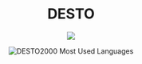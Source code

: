 <h1 align="center">DESTO</h1>

<div class="statics" id="statics">
   <p align="center">
   <img src="https://github-readme-stats.vercel.app/api?username=desto2000&theme=dark&show_icons=true"></img>
   </p>
</div>


<div class="statics" id="statics">
   <p align="center">
   <img src="https://github-readme-stats.vercel.app/api/top-langs/?username=DESTO2000&theme=dark&amp;layout=compact" alt="DESTO2000 Most Used Languages">
   </p>
</div>
